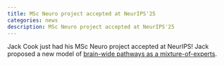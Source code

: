 ```yaml
---
title: MSc Neuro project accepted at NeurIPS'25
categories: news
description: MSc Neuro project accepted at NeurIPS'25
---
```


Jack Cook just had his MSc Neuro project accepted at NeurIPS! Jack proposed a new model of [brain-wide pathways as a mixture-of-experts](https://arxiv.org/abs/2506.02813).